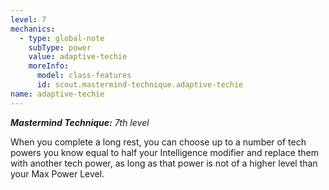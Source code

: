```yaml
---
level: 7
mechanics:
  - type: global-note
    subType: power
    value: adaptive-techie
    moreInfo:
      model: class-features
      id: scout.mastermind-technique.adaptive-techie
name: adaptive-techie
---
```

_**Mastermind Technique:** 7th level_
When you complete a long rest, you can choose up to a number of tech powers you know equal to half your Intelligence modifier and replace them with another tech power, as long as that power is not of a higher level than your Max Power Level.